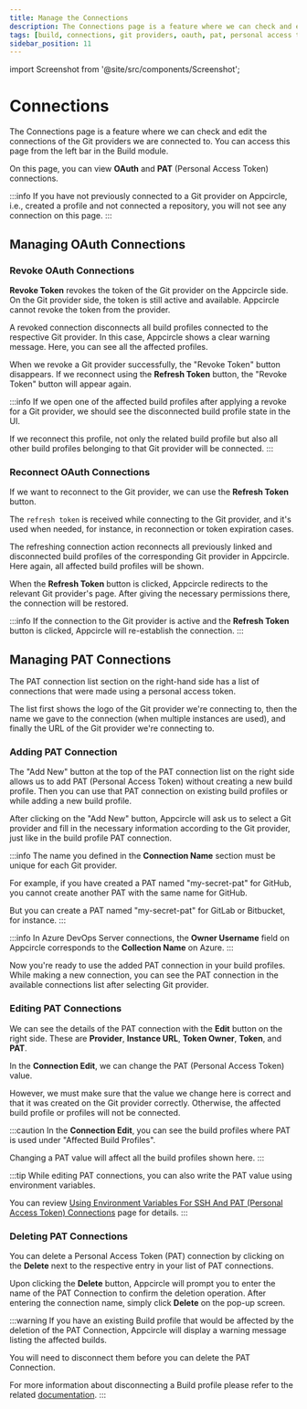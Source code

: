 ```yaml
---
title: Manage the Connections
description: The Connections page is a feature where we can check and edit the connections of the Git providers we are connected to.
tags: [build, connections, git providers, oauth, pat, personal access token]
sidebar_position: 11
---
```


import Screenshot from '@site/src/components/Screenshot';

# Connections

The Connections page is a feature where we can check and edit the connections of the Git providers we are connected to. You can access this page from the left bar in the Build module.

On this page, you can view **OAuth** and **PAT** (Personal Access Token) connections.

<Screenshot url='https://cdn.appcircle.io/docs/assets/connections-all-main-new.png' />

:::info
If you have not previously connected to a Git provider on Appcircle, i.e., created a profile and not connected a repository, you will not see any connection on this page.
:::

## Managing OAuth Connections

### Revoke OAuth Connections

**Revoke Token** revokes the token of the Git provider on the Appcircle side. On the Git provider side, the token is still active and available. Appcircle cannot revoke the token from the provider.

<Screenshot url='https://cdn.appcircle.io/docs/assets/connections-oauth-revoke-new.png' />

A revoked connection disconnects all build profiles connected to the respective Git provider. In this case, Appcircle shows a clear warning message. Here, you can see all the affected profiles.

<Screenshot url='https://cdn.appcircle.io/docs/assets/connections-revoke-modal.png' />

When we revoke a Git provider successfully, the "Revoke Token" button disappears. If we reconnect using the **Refresh Token** button, the "Revoke Token" button will appear again.

<Screenshot url='https://cdn.appcircle.io/docs/assets/connections-revoked-new.png' />

:::info
If we open one of the affected build profiles after applying a revoke for a Git provider, we should see the disconnected build profile state in the UI.

If we reconnect this profile, not only the related build profile but also all other build profiles belonging to that Git provider will be connected.
:::

### Reconnect OAuth Connections

If we want to reconnect to the Git provider, we can use the **Refresh Token** button.

The `refresh token` is received while connecting to the Git provider, and it's used when needed, for instance, in reconnection or token expiration cases.

<Screenshot url='https://cdn.appcircle.io/docs/assets/connections-reconnect-new.png' />

The refreshing connection action reconnects all previously linked and disconnected build profiles of the corresponding Git provider in Appcircle. Here again, all affected build profiles will be shown.

<Screenshot url='https://cdn.appcircle.io/docs/assets/connections-reconnect-modal.png' />

When the **Refresh Token** button is clicked, Appcircle redirects to the relevant Git provider's page. After giving the necessary permissions there, the connection will be restored.

:::info
If the connection to the Git provider is active and the **Refresh Token** button is clicked, Appcircle will re-establish the connection.
:::

## Managing PAT Connections

The PAT connection list section on the right-hand side has a list of connections that were made using a personal access token.

<Screenshot url='https://cdn.appcircle.io/docs/assets/connections-main-pat-new.png' />

The list first shows the logo of the Git provider we're connecting to, then the name we gave to the connection (when multiple instances are used), and finally the URL of the Git provider we're connecting to.

### Adding PAT Connection

The "Add New" button at the top of the PAT connection list on the right side allows us to add PAT (Personal Access Token) without creating a new build profile. Then you can use that PAT connection on existing build profiles or while adding a new build profile.

<Screenshot url='https://cdn.appcircle.io/docs/assets/add-new-main.png' />

After clicking on the "Add New" button, Appcircle will ask us to select a Git provider and fill in the necessary information according to the Git provider, just like in the build profile PAT connection.

<Screenshot url='https://cdn.appcircle.io/docs/assets/connections-select-provider.png' />

:::info
The name you defined in the **Connection Name** section must be unique for each Git provider.

For example, if you have created a PAT named "my-secret-pat" for GitHub, you cannot create another PAT with the same name for GitHub.

But you can create a PAT named "my-secret-pat" for GitLab or Bitbucket, for instance.
:::

<Screenshot url='https://cdn.appcircle.io/docs/assets/connections-fill-provider-new-1.png' />

:::info
In Azure DevOps Server connections, the **Owner Username** field on Appcircle corresponds to the **Collection Name** on Azure.
:::

<Screenshot url='https://cdn.appcircle.io/docs/assets/connection-success-pat.png' />

Now you're ready to use the added PAT connection in your build profiles. While making a new connection, you can see the PAT connection in the available connections list after selecting Git provider.

### Editing PAT Connections

We can see the details of the PAT connection with the **Edit** button on the right side. These are **Provider**, **Instance URL**, **Token Owner**, **Token**, and **PAT**.

<Screenshot url='https://cdn.appcircle.io/docs/assets/connections-pat-detail.png' />

In the **Connection Edit**, we can change the PAT (Personal Access Token) value.

However, we must make sure that the value we change here is correct and that it was created on the Git provider correctly. Otherwise, the affected build profile or profiles will not be connected.

<Screenshot url='https://cdn.appcircle.io/docs/assets/connections-pat-edit.png' />

:::caution
In the **Connection Edit**, you can see the build profiles where PAT is used under "Affected Build Profiles".

Changing a PAT value will affect all the build profiles shown here.
:::

:::tip
While editing PAT connections, you can also write the PAT value using environment variables.

You can review [Using Environment Variables For SSH And PAT (Personal Access Token) Connections](/environment-variables/managing-variables#using-environment-variables-for-ssh-and-pat-personal-access-token-connections-of-the-git-provider) page for details.
:::

### Deleting PAT Connections

You can delete a Personal Access Token (PAT) connection by clicking on the **Delete** next to the respective entry in your list of PAT connections.

<Screenshot url='https://cdn.appcircle.io/docs/assets/be-3112-deletepat.png' />

Upon clicking the **Delete** button, Appcircle will prompt you to enter the name of the PAT Connection to confirm the deletion operation. After entering the connection name, simply click **Delete** on the pop-up screen.

<Screenshot url='https://cdn.appcircle.io/docs/assets/be-3112-deletepat2.png' />

:::warning
If you have an existing Build profile that would be affected by the deletion of the PAT Connection, Appcircle will display a warning message listing the affected builds.

You will need to disconnect them before you can delete the PAT Connection.

For more information about disconnecting a Build profile please refer to the related [documentation](/manage-the-connections/reconnect-change-provider#disconnect-build-profile).
:::

<Screenshot url='https://cdn.appcircle.io/docs/assets/be-3112-deletepat3.png' />
